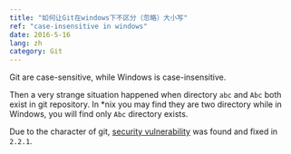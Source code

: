 ```yaml
---
title: "如何让Git在windows下不区分（忽略）大小写"
ref: "case-insensitive in windows"
date: 2016-5-16
lang: zh
category: Git
---
```

Git are case-sensitive, while Windows is case-insensitive.

<!--more-->

Then a very strange situation happened when directory `abc` and `Abc` both exist in git repository.
In \*nix you may find they are two directory while in Windows, you will find only `Abc` directory
exists.

Due to the character of git, [security vulnerability](https://developer.atlassian.com/blog/2014/12/securing-your-git-server/) was found and fixed in `2.2.1`.
